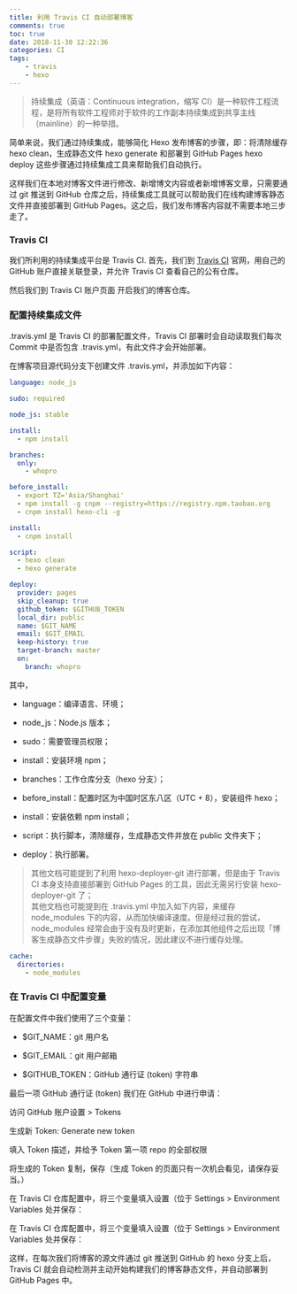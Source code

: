 ```yaml
---
title: 利用 Travis CI 自动部署博客
comments: true
toc: true
date: 2018-11-30 12:22:36
categories: CI
tags: 
    - travis
    - hexo
---
```


> 持续集成（英语：Continuous integration，缩写 CI）是一种软件工程流程，是将所有软件工程师对于软件的工作副本持续集成到共享主线（mainline）的一种举措。

简单来说，我们通过持续集成，能够简化 Hexo 发布博客的步骤，即：将清除缓存 hexo clean，生成静态文件 hexo generate 和部署到 GitHub Pages hexo deploy 这些步骤通过持续集成工具来帮助我们自动执行。

这样我们在本地对博客文件进行修改、新增博文内容或者新增博客文章，只需要通过 git 推送到 GitHub 仓库之后，持续集成工具就可以帮助我们在线构建博客静态文件并直接部署到 GitHub Pages。这之后，我们发布博客内容就不需要本地三步走了。

### Travis CI

我们所利用的持续集成平台是 Travis CI.
首先，我们到 [Travis CI](https://travis-ci.org/) 官网，用自己的 GitHub 账户直接关联登录，并允许 Travis CI 查看自己的公有仓库。

然后我们到 Travis CI 账户页面 开启我们的博客仓库。

### 配置持续集成文件

.travis.yml 是 Travis CI 的部署配置文件，Travis CI 部署时会自动读取我们每次 Commit 中是否包含 .travis.yml，有此文件才会开始部署。

在博客项目源代码分支下创建文件 .travis.yml，并添加如下内容：

```yml
language: node_js

sudo: required

node_js: stable

install:
  - npm install 

branches:
  only:
    - whopro

before_install: 
  - export TZ='Asia/Shanghai'
  - npm install -g cnpm --registry=https://registry.npm.taobao.org
  - cnpm install hexo-cli -g

install:
  - cnpm install

script:
  - hexo clean
  - hexo generate

deploy:
  provider: pages
  skip_cleanup: true
  github_token: $GITHUB_TOKEN
  local_dir: public
  name: $GIT_NAME
  email: $GIT_EMAIL
  keep-history: true
  target-branch: master
  on:
    branch: whopro
```
其中，

- language：编译语言、环境；

- node_js：Node.js 版本；

- sudo：需要管理员权限；

- install：安装环境 npm；

- branches：工作仓库分支（hexo 分支）；

- before_install：配置时区为中国时区东八区（UTC + 8），安装组件 hexo；

- install：安装依赖 npm install；

- script：执行脚本，清除缓存，生成静态文件并放在 public 文件夹下；

- deploy：执行部署。

> 其他文档可能提到了利用 hexo-deployer-git 进行部署，但是由于 Travis CI 本身支持直接部署到 GitHub Pages 的工具，因此无需另行安装 hexo-deployer-git 了；<br>
其他文档也可能提到在 .travis.yml 中加入如下内容，来缓存 node_modules 下的内容，从而加快编译速度。但是经过我的尝试，node_modules 经常会由于没有及时更新，在添加其他组件之后出现「博客生成静态文件步骤」失败的情况，因此建议不进行缓存处理。

```yml
cache:
  directories:
    - node_modules
```

### 在 Travis CI 中配置变量

在配置文件中我们使用了三个变量：

- $GIT_NAME：git 用户名

- $GIT_EMAIL：git 用户邮箱

- $GITHUB_TOKEN：GitHub 通行证 (token) 字符串

最后一项 GitHub 通行证 (token) 我们在 GitHub 中进行申请：

访问 GitHub 账户设置 > Tokens

生成新 Token: Generate new token

填入 Token 描述，并给予 Token 第一项 repo 的全部权限

将生成的 Token 复制，保存（生成 Token 的页面只有一次机会看见，请保存妥当。）

在 Travis CI 仓库配置中，将三个变量填入设置（位于 Settings > Environment Variables 处并保存：

在 Travis CI 仓库配置中，将三个变量填入设置（位于 Settings > Environment Variables 处并保存：

这样，在每次我们将博客的源文件通过 git 推送到 GitHub 的 hexo 分支上后，Travis CI 就会自动检测并主动开始构建我们的博客静态文件，并自动部署到 GitHub Pages 中。